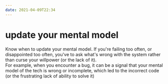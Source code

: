 ```yaml
---
date: 2021-04-09T22:34
---
```


# update your mental model

Know when to update your mental model. If you're failing too often, or disappointed too often, you've to ask what's wrong with the system rather than curse your willpower (or the lack of it).  
For example, when you encounter a bug, it can be a signal that your mental model of the tech is wrong or incomplete, which led to the incorrect code (or the frustrating lack of ability to solve it)
